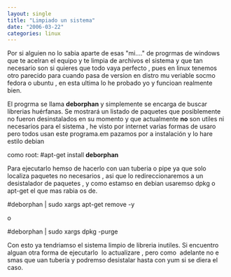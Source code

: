 ```yaml
---
layout: single
title: "Limpiado un sistema"
date: "2006-03-22"
categories: linux
---
```


Por si alguien no lo sabia aparte de esas "mi...." de progrmas de windows que te acelran el equipo y te limpia de archivos el sistema y que tan necesario son si quieres que todo vaya perfecto , pues en linux tenemos otro parecido para cuando pasa de version en distro mu veriable socmo fedora o ubuntu , en esta ultima lo he probado yo y funcioan realmente bien.

El progrma se llama **deborphan** y simplemente se encarga de buscar librerias huérfanas. Se mostrará un listado de paquetes que posiblemente no fueron desinstalados en su momento y que actualmente **no** son utiles ni necesarios para el sistema , he visto por internet varias formas de usaro pero todos usan este programa.em pazamos por a instalación y lo hare estilo debian

como root: #apt-get install **deborphan**

Para ejecutarlo hemso de hacerlo con uan tuberia o pipe ya que solo localiza paquetes no necesarios , asi que lo redireccionaremos a un desistalador de paquetes , y como estamso en debian usaremso dpkg o apt-get el que mas rabia os de.

#deborphan | sudo xargs apt-get remove -y

o

#deborphan | sudo xargs dpkg -purge

Con esto ya tendriamso el sistema limpio de libreria inutiles. Si encuentro alguan otra forma de ejecutarlo  lo actualizare , pero como  adelante no e smas que uan tubería y podremso desistalar hasta con yum si se diera el caso.
